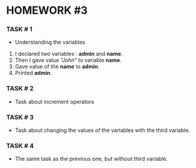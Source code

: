 # HOMEWORK #3
### TASK # 1
* Understanding the variables
1. I declared two variables : **admin** and **name**.
2. Then I gave value *"John"* to variable **name**.
3. Gave value of the **name** to **admin**.
4. Printed **admin**.

### TASK # 2
*  Task about increment operators

### TASK # 3
* Task about changing the values of the variables with the third variable.

### TASK # 4 
* The same task as the previous one, but without third variable.